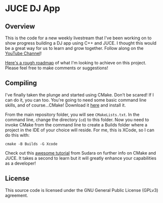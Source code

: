 # JUCE DJ App

## Overview
This is the code for a new weekly livestream that I've been working on to show progress building a DJ app using C++ and JUCE.  I thought this would be a great way for us to learn and grow together.  Follow along on the [YouTube Channel](https://youtube.com/theaudioprogrammer)!

[Here's a rough roadmap](https://quartz-asparagus-70f.notion.site/DJ-App-in-C-JUCE-404e1459800f4b268ee70df3ee56cb40) of what I'm looking to achieve on this project.  Please feel free to make comments or suggestions!

## Compiling
I've finally taken the plunge and started using CMake.  Don't be scared!  If I can do it, you can too.  You're going to need some basic command line skills, and of course...CMake!  Download it [here](https://cmake.org/download/) and install it.

From the main repository folder, you will see `CMakeLists.txt`.  In the command line, change the directory (`cd`) to this folder.  Now you need to invoke CMake from the command line to create a Builds folder where a project in the IDE of your choice will reside.  For me, this is XCode, so I can do this with:

`cmake -B Builds -G Xcode`

Check out this [awesome tutorial](https://melatonin.dev/blog/how-to-use-cmake-with-juce/) from Sudara on further info on CMake and JUCE.  It takes a second to learn but it will greatly enhance your capabilities as a developer!

## License
This source code is licensed under the GNU General Public License (GPLv3) agreement. 
